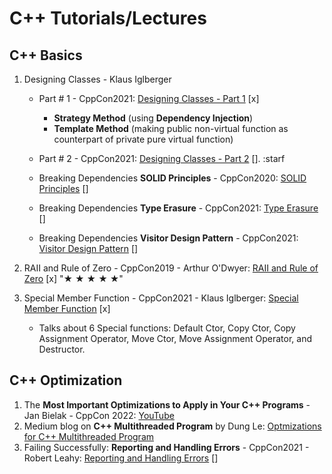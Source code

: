 # C++ Tutorials/Lectures

## C++ Basics
1. Designing Classes - Klaus Iglberger
    - Part # 1 - CppCon2021: [Designing Classes - Part 1](https://www.youtube.com/watch?v=motLOioLJfg) [x]

        - **Strategy Method** (using **Dependency Injection**)
        - **Template Method** (making public non-virtual function as counterpart of private pure virtual function)
    - Part # 2 - CppCon2021: [Designing Classes - Part 2](https://www.youtube.com/watch?v=O65lEiYkkbc) []. :starf

    - Breaking Dependencies **SOLID Principles** - CppCon2020: [SOLID Principles](https://www.youtube.com/watch?v=Ntraj80qN2k) []
    - Breaking Dependencies **Type Erasure** - CppCon2021: [Type Erasure](https://www.youtube.com/watch?v=4eeESJQk-mw) []
    - Breaking Dependencies **Visitor Design Pattern** - CppCon2021: [Visitor Design Pattern](https://www.youtube.com/watch?v=PEcy1vYHb8A) []
    
2. RAII and Rule of Zero - CppCon2019 - Arthur O'Dwyer: [RAII and Rule of Zero](https://www.youtube.com/watch?v=7Qgd9B1KuMQ) [x] "&starf; &starf; &starf; &starf; &starf;"

3. Special Member Function - CppCon2021 - Klaus Iglberger: [Special Member Function](https://www.youtube.com/watch?v=9BM5LAvNtus) [x]
    - Talks about 6 Special functions: Default Ctor, Copy Ctor, Copy Assignment Operator, Move Ctor, Move Assignment Operator,
    and Destructor.

## C++ Optimization
1. The **Most Important Optimizations to Apply in Your C++ Programs** - Jan Bielak - CppCon 2022: [YouTube](https://www.youtube.com/watch?v=qCjEN5XRzHc)
2. Medium blog on **C++ Multithreaded Program** by Dung Le: [Optmizations for C++ Multithreaded Program](https://medium.com/distributed-knowledge/optimizations-for-c-multi-threaded-programs-33284dee5e9c)
3. Failing Successfully: **Reporting and Handling Errors** - CppCon2021 - Robert Leahy: [Reporting and Handling Errors](https://www.youtube.com/watch?v=dQaRLmM7KKk) []